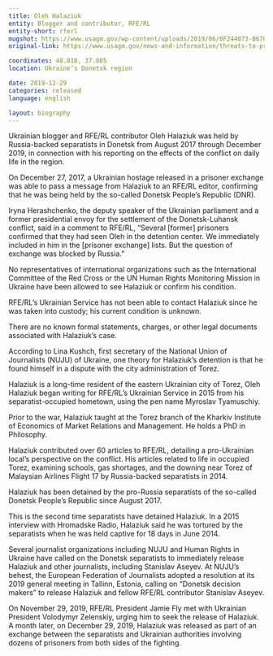 ```yaml
---
title: Oleh Halaziuk
entity: Blogger and contributor, RFE/RL
entity-short: rferl
mugshot: https://www.usagm.gov/wp-content/uploads/2019/06/0F244073-B670-4302-87DB-0A4369E1A383_cx0_cy5_cw0_w1023_r1_s-e1562608477456-200x200.jpg
original-link: https://www.usagm.gov/news-and-information/threats-to-press/oleh-halaziuk/

coordinates: 48.018, 37.805
location: Ukraine’s Donetsk region

date: 2019-12-29
categories: released
language: english

layout: biography
---
```


Ukrainian blogger and RFE/RL contributor Oleh Halaziuk was held by Russia-backed separatists in Donetsk from August 2017 through December 2019, in connection with his reporting on the effects of the conflict on daily life in the region.

On December 27, 2017, a Ukrainian hostage released in a prisoner exchange was able to pass a message from Halaziuk to an RFE/RL editor, confirming that he was being held by the so-called Donetsk People’s Republic (DNR).

Iryna Herashchenko, the deputy speaker of the Ukrainian parliament and a former presidential envoy for the settlement of the Donetsk-Luhansk conflict, said in a comment to RFE/RL, “Several [former] prisoners confirmed that they had seen Oleh in the detention center. We immediately included in him in the [prisoner exchange] lists. But the question of exchange was blocked by Russia.”

No representatives of international organizations such as the International Committee of the Red Cross or the UN Human Rights Monitoring Mission in Ukraine have been allowed to see Halaziuk or confirm his condition.

RFE/RL’s Ukrainian Service has not been able to contact Halaziuk since he was taken into custody; his current condition is unknown.

There are no known formal statements, charges, or other legal documents associated with Halaziuk’s case.

According to Lina Kushch, first secretary of the National Union of Journalists (NUJU) of Ukraine, one theory for Halaziuk’s detention is that he found himself in a dispute with the city administration of Torez.

Halaziuk is a long-time resident of the eastern Ukrainian city of Torez, Oleh Halaziuk began writing for RFE/RL’s Ukrainian Service in 2015 from his separatist-occupied hometown, using the pen name Myroslav Tyamuschiy.

Prior to the war, Halaziuk taught at the Torez branch of the Kharkiv Institute of Economics of Market Relations and Management. He holds a PhD in Philosophy.

Halaziuk contributed over 60 articles to RFE/RL, detailing a pro-Ukrainian local’s perspective on the conflict. His articles related to life in occupied Torez, examining schools, gas shortages, and the downing near Torez of Malaysian Airlines Flight 17 by Russia-backed separatists in 2014.

Halaziuk has been detained by the pro-Russia separatists of the so-called Donetsk People’s Republic since August 2017.

This is the second time separatists have detained Halaziuk. In a 2015 interview with Hromadske Radio, Halaziuk said he was tortured by the separatists when he was held captive for 18 days in June 2014.

Several journalist organizations including NUJU and Human Rights in Ukraine have called on the Donetsk separatists to immediately release Halaziuk and other journalists, including Stanislav Aseyev. At NUJU’s behest, the European Federation of Journalists adopted a resolution at its 2019 general meeting in Tallinn, Estonia, calling on “Donetsk decision makers” to release Halaziuk and fellow RFE/RL contributor Stanislav Aseyev.

On November 29, 2019, RFE/RL President Jamie Fly met with Ukrainian President Volodymyr Zelenskiy, urging him to seek the release of Halaziuk. A month later, on December 29, 2019, Halaziuk was released as part of an exchange between the separatists and Ukrainian authorities involving dozens of prisoners from both sides of the fighting.
